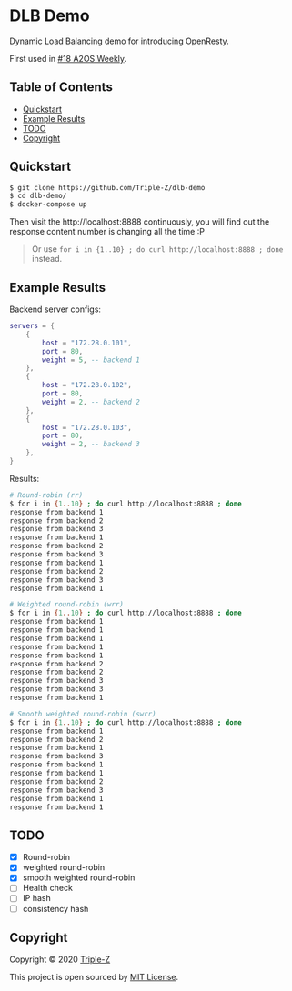 <!-- omit in toc -->
# DLB Demo

Dynamic Load Balancing demo for introducing OpenResty.

First used in [#18 A2OS Weekly](https://github.com/NUAA-Open-Source/weekly/issues/7).

<!-- omit in toc -->
## Table of Contents
- [Quickstart](#quickstart)
- [Example Results](#example-results)
- [TODO](#todo)
- [Copyright](#copyright)

## Quickstart

```bash
$ git clone https://github.com/Triple-Z/dlb-demo
$ cd dlb-demo/
$ docker-compose up
```

Then visit the http://localhost:8888 continuously, you will find out the response content number is changing all the time :P

> Or use `for i in {1..10} ; do curl http://localhost:8888 ; done` instead.

## Example Results

Backend server configs:

```lua
servers = {
    {
        host = "172.28.0.101",
        port = 80,
        weight = 5, -- backend 1
    },
    {
        host = "172.28.0.102",
        port = 80,
        weight = 2, -- backend 2
    },
    {
        host = "172.28.0.103",
        port = 80,
        weight = 2, -- backend 3
    },
}
```

Results:

```bash
# Round-robin (rr)
$ for i in {1..10} ; do curl http://localhost:8888 ; done
response from backend 1
response from backend 2
response from backend 3
response from backend 1
response from backend 2
response from backend 3
response from backend 1
response from backend 2
response from backend 3
response from backend 1

# Weighted round-robin (wrr)
$ for i in {1..10} ; do curl http://localhost:8888 ; done
response from backend 1
response from backend 1
response from backend 1
response from backend 1
response from backend 1
response from backend 2
response from backend 2
response from backend 3
response from backend 3
response from backend 1

# Smooth weighted round-robin (swrr)
$ for i in {1..10} ; do curl http://localhost:8888 ; done
response from backend 1
response from backend 2
response from backend 1
response from backend 3
response from backend 1
response from backend 1
response from backend 2
response from backend 3
response from backend 1
response from backend 1
```

## TODO

- [x] Round-robin
- [x] weighted round-robin
- [x] smooth weighted round-robin
- [ ] Health check
- [ ] IP hash
- [ ] consistency hash

## Copyright

Copyright &copy; 2020 [Triple-Z](https://github.com/Triple-Z)

This project is open sourced by [MIT License](./LICENSE.md).
